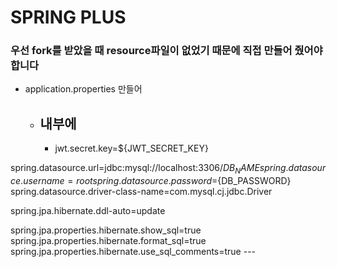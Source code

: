 # SPRING PLUS

### 우선 fork를 받았을 때 resource파일이 없었기 때문에 직접 만들어 줬어야 합니다 
- application.properties 만들어
  - 내부에
    ---
    - jwt.secret.key=${JWT_SECRET_KEY}

spring.datasource.url=jdbc:mysql://localhost:3306/${DB_NAME}
spring.datasource.username=root
spring.datasource.password=${DB_PASSWORD}
spring.datasource.driver-class-name=com.mysql.cj.jdbc.Driver

spring.jpa.hibernate.ddl-auto=update

spring.jpa.properties.hibernate.show_sql=true
spring.jpa.properties.hibernate.format_sql=true
spring.jpa.properties.hibernate.use_sql_comments=true
    ---

